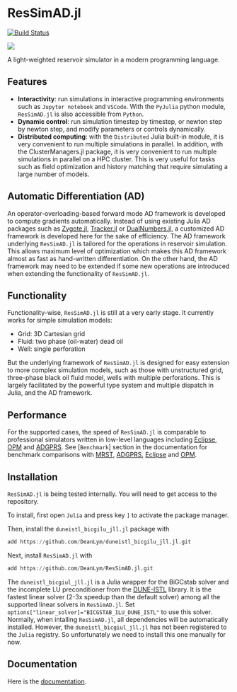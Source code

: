 # ResSimAD.jl

[![Build Status](https://travis-ci.com/DeanLym/ResSimAD.jl.svg?token=zPX8pK8q8xHrqbTxACjW&branch=master)](https://travis-ci.com/DeanLym/ResSimAD.jl)

[![](https://img.shields.io/badge/docs-dev-blue.svg)](https://deanlym.github.io/ResSimAD.jl/dev/)

A light-weighted reservoir simulator in a modern programming language.

## Features
- **Interactivity**: run simulations in interactive programming environments such as `Jupyter notebook` and `VSCode`. With the `PyJulia` python module, `ResSimAD.jl` is also accessible from `Python`.
- **Dynamic control**: run simulation timestep by timestep, or newton step by newton step, and modify parameters or controls dynamically.
- **Distributed computing**: with the `Distributed` Julia built-in module, it is very convenient to run multiple simulations in parallel. In addition, with the ClusterManagers.jl package, it is very convenient to run multiple simulations in parallel on a HPC cluster. This is very useful for tasks such as field optimization and history matching that require simulating a large number of models.

## Automatic Differentiation (AD)
An operator-overloading-based forward mode AD framework is developed to compute gradients automatically. Instead of using existing Julia AD packages such as [Zygote.jl](https://github.com/FluxML/Zygote.jl), [Tracker.jl](https://github.com/FluxML/Tracker.jl) or [DualNumbers.jl](https://github.com/JuliaDiff/DualNumbers.jl), a customized AD framework is developed here for the sake of efficiency. The AD framework underlying `ResSimAD.jl` is tailored for the operations in reservoir simulation. This allows maximum level of optimization which makes this AD framework almost as fast as hand-written differentiation. On the other hand, the AD framework may need to be extended if some new operations are introduced when extending the functionality of `ResSimAD.jl`.

## Functionality
Functionality-wise, `ResSimAD.jl` is still at a very early stage. It currently works for simple simulation models:
- Grid: 3D Cartesian grid
- Fluid: two phase (oil-water) dead oil
- Well: single perforation

But the underlying framework of `ResSimAD.jl` is designed for easy extension to more complex simulation models, such as those with unstructured grid, three-phase black oil fluid model, wells with multiple perforations. This is largely facilitated by the powerful type system and multiple dispatch in Julia, and the AD framework.

## Performance
For the supported cases, the speed of `ResSimAD.jl` is comparable to professional simulators written in low-level languages including [Eclipse](https://www.software.slb.com/products/eclipse), [OPM](https://opm-project.org/) and [ADGPRS](https://supri-b.stanford.edu/research-areas/ad-gprs). See [`Benchmark`] section in the documentation for benchmark comparisons with [MRST](https://www.sintef.no/projectweb/mrst/), [ADGPRS](https://supri-b.stanford.edu/research-areas/ad-gprs), [Eclipse](https://www.software.slb.com/products/eclipse) and [OPM](https://opm-project.org/).

## Installation
`ResSimAD.jl` is being tested internally. You will need to get access to the repository.

To install, first open `Julia` and press key `]` to activate the package manager.

Then, install the `duneistl_bicgilu_jll.jl` package with

```julia
add https://github.com/DeanLym/duneistl_bicgilu_jll.jl.git
```

Next, install `ResSimAD.jl` with

```julia
add https://github.com/DeanLym/ResSimAD.jl.git
```

The `duneistl_bicgiul_jll.jl` is a Julia wrapper for the BiGCstab solver and the incomplete LU preconditioner from the [DUNE-ISTL](https://dune-project.org/) library. It is the fastest linear solver (2-3x speedup than the default solver) among all the supported linear solvers in `ResSimAD.jl`. Set `options["linear_solver]="BICGSTAB_ILU_DUNE_ISTL"` to use this solver. Normally, when intalling `ResSimAD.jl`, all dependencies will be automatically installed. However, the `duneistl_bicgiul_jll.jl` has not been registered to the `Julia` registry. So unfortunately we need to install this one manually for now.

## Documentation

Here is the [documentation](https://deanlym.github.io/ResSimAD.jl/dev/).

